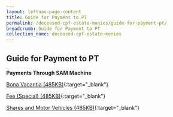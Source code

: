 ```yaml
---
layout: leftnav-page-content
title: Guide for Payment to PT
permalink: /deceased-cpf-estate-monies/guide-for-payment-pt/
breadcrumb: Guide for Payment to PT
collection_name: deceased-cpf-estate-monies
---
```


Guide for Payment to PT
---

**Payments Through SAM Machine**

[Bona Vacantia (485KB)](/files/SAMMACHINEBV.pdf){:target="_blank"}

[Fee (Special) (485KB)](/files/SAMMACHINEfee(special).pdf){:target="_blank"}

[Shares and Motor Vehicles (485KB)](/files/SAMMACHINEshare&vehicle.pdf){:target="_blank"}

